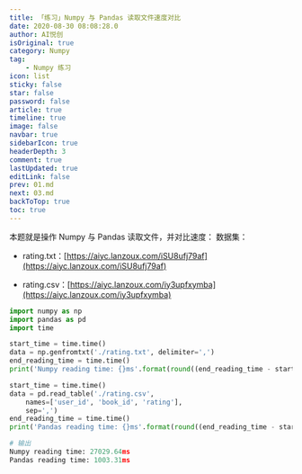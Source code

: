 ```yaml
---
title: 「练习」Numpy 与 Pandas 读取文件速度对比
date: 2020-08-30 08:08:28.0
author: AI悦创
isOriginal: true
category: Numpy
tag:
    - Numpy 练习
icon: list
sticky: false
star: false
password: false
article: true
timeline: true
image: false
navbar: true
sidebarIcon: true
headerDepth: 3
comment: true
lastUpdated: true
editLink: false
prev: 01.md
next: 03.md
backToTop: true
toc: true
---
```




本题就是操作 Numpy 与 Pandas 读取文件，并对比速度： 数据集：

*   rating.txt：[https://aiyc.lanzoux.com/iSU8ufj79af](https://aiyc.lanzoux.com/iSU8ufj79af)
    
*   rating.csv：[https://aiyc.lanzoux.com/iy3upfxymba](https://aiyc.lanzoux.com/iy3upfxymba)
    

```python
import numpy as np
import pandas as pd
import time

start_time = time.time()
data = np.genfromtxt('./rating.txt', delimiter=',')
end_reading_time = time.time()
print('Numpy reading time: {}ms'.format(round((end_reading_time - start_time) * 1000, 2)))

start_time = time.time()
data = pd.read_table('./rating.csv', 
    names=['user_id', 'book_id', 'rating'],
    sep=',')
end_reading_time = time.time()
print('Pandas reading time: {}ms'.format(round((end_reading_time - start_time) * 1000, 2)))

# 输出
Numpy reading time: 27029.64ms
Pandas reading time: 1003.31ms
```